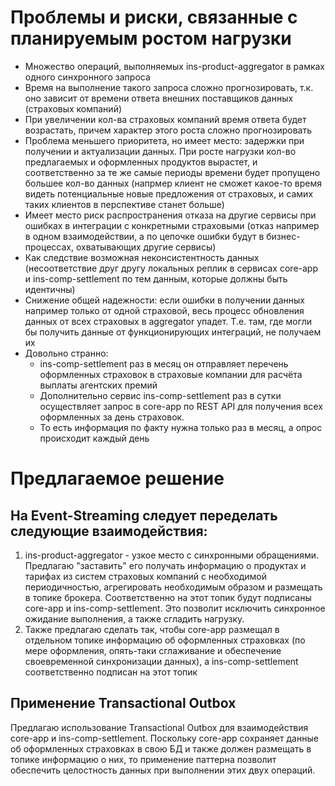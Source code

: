 # Проблемы и риски, связанные с планируемым ростом нагрузки

* Множество операций, выполняемых ins-product-aggregator в рамках одного синхронного запроса
* Время на выполнение такого запроса сложно прогнозировать, т.к. оно зависит от времени ответа внешних поставщиков данных (страховых компаний)
* При увеличении кол-ва страховых компаний время ответа будет возрастать, причем характер этого роста сложно прогнозировать
* Проблема меньшего приоритета, но имеет место: задержки при получении и актуализации данных. При росте нагрузки кол-во предлагаемых и оформленных продуктов вырастет, и соответственно за те же самые периоды времени будет пропущено большее кол-во данных (напрмер клиент не сможет какое-то время видеть потенциальные новые предложения от страховых, и самих таких клиентов в перспективе станет больше)
* Имеет место риск распространения отказа на другие сервисы при ошибках в интеграции с конкретными страховыми (отказ например в одном взаимодействии, а по цепочке ошибки будут в бизнес-процессах, охватывающих другие сервисы)
* Как следствие возможная неконсистентность данных (несоответствие друг другу локальных реплик в сервисах core-app и ins-comp-settlement по тем данным, которые должны быть идентичны)
* Снижение общей надежности: если ошибки в получении данных например только от одной страховой, весь процесс обновления данных от всех страховых в aggregator упадет. Т.е. там, где могли бы получить данные от функционирующих интеграций, не получаем их
* Довольно странно: 
    * ins-comp-settlement раз в месяц он отправляет перечень оформленных страховок в страховые компании для расчёта выплаты агентских премий
	* Дополнительно сервис ins-comp-settlement раз в сутки осуществляет запрос в core-app по REST API для получения всех оформленных за день страховок.
    * То есть информация по факту нужна только раз в месяц, а опрос происходит каждый день
	
# Предлагаемое решение

## На Event-Streaming следует переделать следующие взаимодействия:

1. ins-product-aggregator - узкое место с синхронными обращениями. Предлагаю "заставить" его получать информацию о продуктах и тарифах из систем страховых компаний с необходимой периодичностью, агрегировать необходимым образом и размещать в топике брокера. Соответственно на этот топик будут подписаны core-app и ins-comp-settlement. Это позволит исключить синхронное ожидание выполнения, а также сгладить нагрузку.
2. Также предлагаю сделать так, чтобы core-app размещал в отдельном топике информацию об оформленных страховках (по мере оформления, опять-таки сглаживание и обеспечение своевременной синхронизации данных), а ins-comp-settlement соответственно подписан на этот топик

## Применение Transactional Outbox

Предлагаю использование Transactional Outbox для взаимодействия core-app и ins-comp-settlement. Поскольку core-app сохраняет данные об оформленных страховках в свою БД и также должен размещать в топике информацию о них, то применение паттерна позволит обеспечить целостность данных при выполнении этих двух операций.